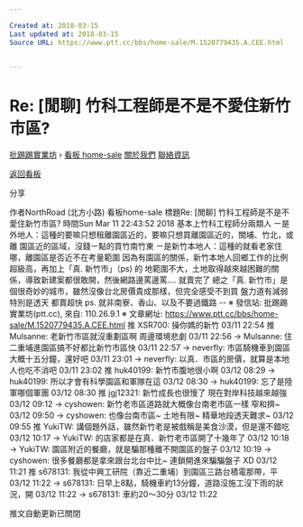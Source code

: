 ```yaml
---

Created at: 2018-03-15
Last updated at: 2018-03-15
Source URL: https://www.ptt.cc/bbs/home-sale/M.1520779435.A.CEE.html


---
```


# Re: [閒聊] 竹科工程師是不是不愛住新竹市區?


[批踢踢實業坊](https://www.ptt.cc/) › [看板 home-sale](https://www.ptt.cc/bbs/home-sale/index.html) [關於我們](https://www.ptt.cc/about.html) [聯絡資訊](https://www.ptt.cc/contact.html)

[返回看板](https://www.ptt.cc/bbs/home-sale/index.html)

分享

作者NorthRoad (北方小路)
看板home-sale
標題Re: \[閒聊\] 竹科工程師是不是不愛住新竹市區?
時間Sun Mar 11 22:43:52 2018
基本上竹科工程師分兩類人 ㄧ是外地人：這種的要嘛只想租離園區近的，要嘛只想買離園區近的，關埔、竹北，或離 園區近的區域，沒錢ㄧ點的買竹南竹東 ㄧ是新竹本地人：這種的就看老家住哪，離園區是否近不在考量範圍 因為有園區的關係，新竹本地人回鄉工作的比例超級高，再加上「真. 新竹市」（ps) 的 地範圍不大，土地取得越來越困難的關係，導致新建案都很敢開，然後網路邊罵邊罵.... 就賣完了 總之「真. 新竹市」是個很奇妙的城市，雖然沒像台北房價貴成那樣，但完全感受不到買 盤力道有減弱 特別是透天 都賣超快 ps. 就非南寮、香山、以及不要過鐵路 -- ※ 發信站: 批踢踢實業坊(ptt.cc), 來自: 110.26.9.1 ※ 文章網址: <https://www.ptt.cc/bbs/home-sale/M.1520779435.A.CEE.html>
推 XSR700: 操你媽的新竹 03/11 22:54
推 Mulsanne: 老新竹市區就沒重劃區啊 周邊環境悲劇 03/11 22:56
→ Mulsanne: 住二重埔進園區搞不好都比新竹市區快 03/11 22:57
→ neverfly: 市區騎機車到園區大概十五分鐘，還好吧 03/11 23:01
→ neverfly: 以真．市區的房價，就算是本地人也吃不消吧 03/11 23:02
推 huk40199: 新竹市腹地很小啊 03/12 08:29
→ huk40199: 所以才會有科學園區和軍隊在這 03/12 08:30
→ huk40199: 忘了是陸軍哪個軍團 03/12 08:30
推 jgj12321: 新竹成長也很慢了 現在對岸科技越來越強 03/12 09:12
→ cyshowen: 新竹老市區道路就大概像台南老市區一樣 窄和擠~ 03/12 09:50
→ cyshowen: 也像台南市區~ 土地有限~ 精華地段透天難求~ 03/12 09:55
推 YukiTW: 講個題外話，雖然新竹老是被戲稱是美食沙漠，但是還不錯吃 03/12 10:17
→ YukiTW: 的店家都是在真．新竹老市區開了十幾年了 03/12 10:18
→ YukiTW: 園區附近的餐廳，就是騙那種離不開園區的盤子 03/12 10:19
→ cyshowen: 很多餐廳都是拿來跟台北台中比~ 連鎖開進來騙騙盤子 XD 03/12 11:21
推 s678131: 我從中興工研院（靠近二重埔）到園區三路台積電那帶，平 03/12 11:22
→ s678131: 日早上8點，騎機車約13分鐘，道路沒施工沒下雨的狀況，開 03/12 11:22
→ s678131: 車約20～30分 03/12 11:22

推文自動更新已關閉

